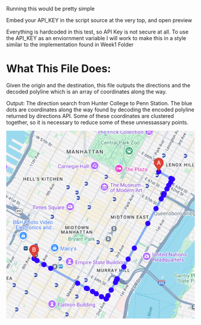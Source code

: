 Running this would be pretty simple

Embed your API_KEY in the script source at the very top, and open preview

Everything is hardcoded in this test, so API Key is not secure at all. To use the API_KEY as an enviornment variable I will work to make this in a style similar to the implementation found in Week1 Folder

# What This File Does:
Given the origin and the destination, this file outputs the directions and the decoded polyline which is an array of coordinates along the way. 

Output: The direction search from Hunter College to Penn Station. The blue dots are coordinates along the way found by decoding the encoded polyline returned by directions API. Some of these coordinates are clustered together, so it is necessary to reduce some of these unnessassary points. 


![alt text](image.png)